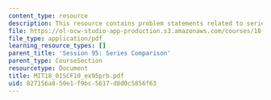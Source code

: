 ```yaml
---
content_type: resource
description: This resource contains problem statements related to series comparison.
file: https://ol-ocw-studio-app-production.s3.amazonaws.com/courses/18-01sc-single-variable-calculus-fall-2010/827156a850e1f9bc5617d8d0c5856f63_MIT18_01SCF10_ex95prb.pdf
file_type: application/pdf
learning_resource_types: []
parent_title: 'Session 95: Series Comparison'
parent_type: CourseSection
resourcetype: Document
title: MIT18_01SCF10_ex95prb.pdf
uid: 827156a8-50e1-f9bc-5617-d8d0c5856f63
---
```

